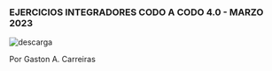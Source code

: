 ### EJERCICIOS INTEGRADORES CODO A CODO 4.0 - MARZO 2023



![descarga](https://user-images.githubusercontent.com/86634827/226619737-0b9ad981-19c3-4dbe-9da3-d10efdb5959e.png)


Por Gaston A. Carreiras
